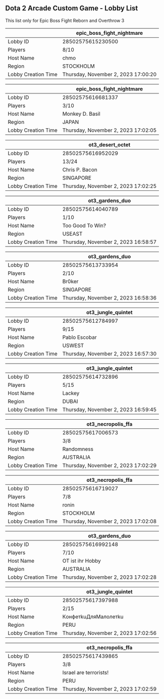 ## Dota 2 Arcade Custom Game - Lobby List

This list only for Epic Boss Fight Reborn and Overthrow 3

|  | epic_boss_fight_nightmare |
| ------ | ------ |
| Lobby ID | 28502575615230500 |
| Players | 8/10 |
| Host Name | chmo |
| Region | STOCKHOLM |
| Lobby Creation Time | Thursday, November 2, 2023 17:00:20 |


|  | epic_boss_fight_nightmare |
| ------ | ------ |
| Lobby ID | 28502575616681337 |
| Players | 3/10 |
| Host Name | Monkey D. Basil |
| Region | JAPAN |
| Lobby Creation Time | Thursday, November 2, 2023 17:02:05 |


|  | ot3_desert_octet |
| ------ | ------ |
| Lobby ID | 28502575616952029 |
| Players | 13/24 |
| Host Name | Chris P. Bacon |
| Region | SINGAPORE |
| Lobby Creation Time | Thursday, November 2, 2023 17:02:25 |


|  | ot3_gardens_duo |
| ------ | ------ |
| Lobby ID | 28502575614040789 |
| Players | 1/10 |
| Host Name | Too Good To Win? |
| Region | USEAST |
| Lobby Creation Time | Thursday, November 2, 2023 16:58:57 |


|  | ot3_gardens_duo |
| ------ | ------ |
| Lobby ID | 28502575613733954 |
| Players | 2/10 |
| Host Name | Br0ker |
| Region | SINGAPORE |
| Lobby Creation Time | Thursday, November 2, 2023 16:58:36 |


|  | ot3_jungle_quintet |
| ------ | ------ |
| Lobby ID | 28502575612784997 |
| Players | 9/15 |
| Host Name | Pablo Escobar |
| Region | USWEST |
| Lobby Creation Time | Thursday, November 2, 2023 16:57:30 |


|  | ot3_jungle_quintet |
| ------ | ------ |
| Lobby ID | 28502575614732896 |
| Players | 5/15 |
| Host Name | Lackey |
| Region | DUBAI |
| Lobby Creation Time | Thursday, November 2, 2023 16:59:45 |


|  | ot3_necropolis_ffa |
| ------ | ------ |
| Lobby ID | 28502575617006573 |
| Players | 3/8 |
| Host Name | Randomness |
| Region | AUSTRALIA |
| Lobby Creation Time | Thursday, November 2, 2023 17:02:29 |


|  | ot3_necropolis_ffa |
| ------ | ------ |
| Lobby ID | 28502575616719027 |
| Players | 7/8 |
| Host Name | ronin |
| Region | STOCKHOLM |
| Lobby Creation Time | Thursday, November 2, 2023 17:02:08 |


|  | ot3_gardens_duo |
| ------ | ------ |
| Lobby ID | 28502575616992148 |
| Players | 7/10 |
| Host Name | OT ist ihr Hobby |
| Region | AUSTRALIA |
| Lobby Creation Time | Thursday, November 2, 2023 17:02:28 |


|  | ot3_jungle_quintet |
| ------ | ------ |
| Lobby ID | 28502575617397988 |
| Players | 2/15 |
| Host Name | КoнфeтkuДляМaлoлeтku |
| Region | PERU |
| Lobby Creation Time | Thursday, November 2, 2023 17:02:56 |


|  | ot3_necropolis_ffa |
| ------ | ------ |
| Lobby ID | 28502575617439865 |
| Players | 3/8 |
| Host Name | Israel are terrorists! |
| Region | PERU |
| Lobby Creation Time | Thursday, November 2, 2023 17:02:59 |


